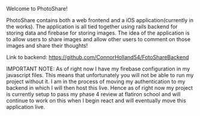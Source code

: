 Welcome to PhotoShare!

PhotoShare contains both a web frontend and a iOS application(currently in the works). The application is all tied together using rails backend for storing data and firebase for storing images. The idea of the application is to allow users to share images and allow other users to comment on those images and share their thoughts!

Link to backend: https://github.com/ConnorHolland54/FotoShareBackend

IMPORTANT NOTE:
As of right now I have my firebase configuration in my javascript files. This means that unfortunately you will not be able to run my project without it. I am in the process of moving my authentication to my backend in which I will then host this live. Hence as of right now my project is currently setup to pass my phase 4 review at flatiron school and will continue to work on this when I begin react and will eventually move this application live.